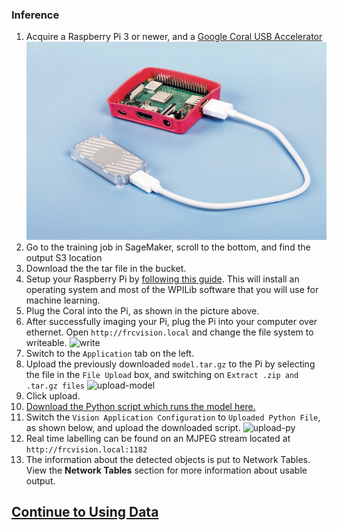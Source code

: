 ### Inference

1. Acquire a Raspberry Pi 3 or newer, and a [Google Coral USB Accelerator](https://coral.ai/products/accelerator/)
![coral](coral.jpg)
2. Go to the training job in SageMaker, scroll to the bottom, and find the output S3 location
3. Download the the tar file in the bucket.
4. Setup your Raspberry Pi by [following this guide](https://docs.wpilib.org/en/latest/docs/software/vision-processing/raspberry-pi/installing-the-image-to-your-microsd-card.html). This will install an operating system and most of the WPILib software that you will use for machine learning.
5. Plug the Coral into the Pi, as shown in the picture above.
5. After successfully imaging your Pi, plug the Pi into your computer over ethernet. Open `http://frcvision.local` and change the file system to writeable. ![write](writeable.png)
6. Switch to the `Application` tab on the left.
7. Upload the previously downloaded `model.tar.gz` to the Pi by selecting the file in the `File Upload` box, and switching on `Extract .zip and .tar.gz files`
![upload-model](upload-model.png)
8. Click upload.
9. [Download the Python script which runs the model here.](https://github.com/wpilibsuite/CoralSagemaker/releases/download/v1/inference.py)
10. Switch the `Vision Application Configuration` to `Uploaded Python File`, as shown below, and upload the downloaded script.
![upload-py](upload-py.png)
10. Real time labelling can be found on an MJPEG stream located at `http://frcvision.local:1182`
11. The information about the detected objects is put to Network Tables. View the **Network Tables** section for more information about usable output.

## [Continue to Using Data](using-data.md)
